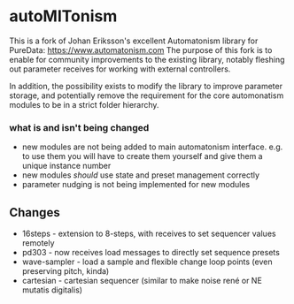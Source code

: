 # autoMITonism

This is a fork of Johan Eriksson's excellent Automatonism library for PureData:
https://www.automatonism.com
The purpose of this fork is to enable for community improvements to the existing library, notably fleshing out parameter receives for working with external controllers.

In addition, the possibility exists to modify the library to improve parameter storage, and potentially remove the requirement for the core automonatism modules to be in a strict folder hierarchy.

### what is and isn't being changed
* new modules are not being added to main automatonism interface. e.g. to use them you will have to create them yourself and give them a unique instance number
* new modules *should* use state and preset management correctly
* parameter nudging is not being implemented for new modules

## Changes

* 16steps - extension to 8-steps, with receives to set sequencer values remotely
* pd303 - now receives load messages to directly set sequence presets
* wave-sampler - load a sample and flexible change loop points (even preserving pitch, kinda)
* cartesian - cartesian sequencer (similar to make noise rené or NE mutatis digitalis)
